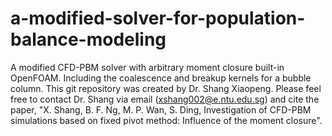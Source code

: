 # a-modified-solver-for-population-balance-modeling
A modified CFD-PBM solver with arbitrary moment closure built-in OpenFOAM. Including the coalescence and breakup kernels for a bubble column.
This git repository was created by Dr. Shang Xiaopeng. Please feel free to contact Dr. Shang via email (xshang002@e.ntu.edu.sg) and cite the paper, "X. Shang, B. F. Ng, M. P. Wan, S. Ding, Investigation of CFD-PBM simulations based on fixed pivot method: Influence of the moment closure".
